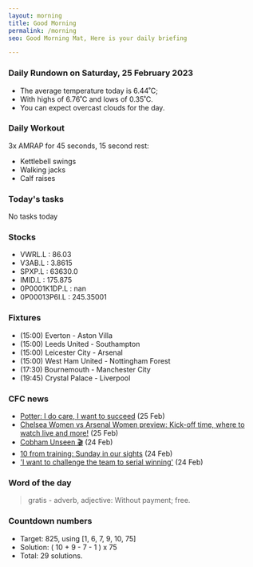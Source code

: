 ```yaml
---
layout: morning
title: Good Morning
permalink: /morning
seo: Good Morning Mat, Here is your daily briefing

---
```


<!-- weather_marker starts -->
### Daily Rundown on Saturday, 25 February 2023

- The average temperature today is 6.44˚C;
- With highs of 6.76˚C and lows of 0.35˚C.
- You can expect overcast clouds for the day.

<!-- weather_marker ends -->

### Daily Workout
<!-- workout_marker starts -->
3x AMRAP for 45 seconds, 15 second rest:

- Kettlebell swings
- Walking jacks
- Calf raises

<!-- workout_marker ends -->

### Today's tasks
<!-- task_marker starts -->
No tasks today
<!-- task_marker ends -->

### Stocks

<!-- stocks_marker starts -->

- VWRL.L : 86.03
- V3AB.L : 3.8615
- SPXP.L : 63630.0
- IMID.L : 175.875
- 0P0001K1DP.L : nan
- 0P00013P6I.L : 245.35001

<!-- stocks_marker ends -->

### Fixtures

<!-- sports_marker starts -->

<ul>
<li>(15:00) Everton - Aston Villa</li>
<li>(15:00) Leeds United - Southampton</li>
<li>(15:00) Leicester City - Arsenal</li>
<li>(15:00) West Ham United - Nottingham Forest</li>
<li>(17:30) Bournemouth - Manchester City</li>
<li>(19:45) Crystal Palace - Liverpool</li>
</ul>

<!-- sports_marker ends -->

### CFC news

<!-- cfc_marker starts -->
- [Potter: I do care, I want to succeed](https://chelseafc.com/en/news/article/potter-i-do-care-i-want-to-succeed) (25 Feb)
- [Chelsea Women vs Arsenal Women preview: Kick-off time, where to watch live and more!](https://chelseafc.com/en/news/article/chelsea-women-vs-arsenal-women-preview-kick-off-time-where-to-watch-live) (25 Feb)
- [Cobham Unseen 🎬](https://chelseafc.com/en/video/cobham-unseen-24-02-2023) (24 Feb)
- [10 from training: Sunday in our sights](https://chelseafc.com/en/news/article/10-from-training-sunday-in-our-sights) (24 Feb)
- ['I want to challenge the team to serial winning'](https://chelseafc.com/en/video/i-want-to-challenge-the-team-to-serial-winning-24-2-2023) (24 Feb)

<!-- cfc_marker ends -->

### Word of the day
<!-- word_marker starts -->

 > gratis - adverb, adjective: Without payment; free.

<!-- word_marker ends -->

### Countdown numbers
<!-- game_marker starts -->

- Target: 825, using [1, 6, 7, 9, 10, 75]
- Solution: ( 10 + 9 - 7 - 1 ) x 75
- Total: 29 solutions.

<!-- game_marker ends -->
